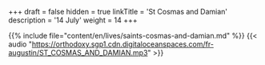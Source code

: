 +++
draft = false
hidden = true
linkTitle = 'St Cosmas and Damian'
description = '14 July'
weight = 14
+++

{{% include file="content/en/lives/saints-cosmas-and-damian.md" %}}
{{< audio "https://orthodoxy.sgp1.cdn.digitaloceanspaces.com/fr-augustin/ST_COSMAS_AND_DAMIAN.mp3" >}}
